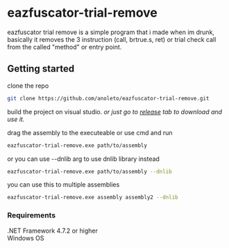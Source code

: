 # eazfuscator-trial-remove
eazfuscator trial remove is a simple program that i made when im drunk, basically it removes the 3 instruction (call, brtrue.s, ret) or trial check call from the called "method" or entry point.

## Getting started
clone the repo

```sh
git clone https://github.com/anoleto/eazfuscator-trial-remove.git
```

build the project on visual studio. _or just go to [release](https://github.com/anoleto/eazfuscator-trial-remove/releases) tab to download and use it._ <br/>

drag the assembly to the executeable or use cmd and run
```sh
eazfuscator-trial-remove.exe path/to/assembly
```
or you can use --dnlib arg to use dnlib library instead
```sh
eazfuscator-trial-remove.exe path/to/assembly --dnlib
```
you can use this to multiple assemblies
```sh
eazfuscator-trial-remove.exe assembly assembly2 --dnlib
```
### Requirements
.NET Framework 4.7.2 or higher <br/>
Windows OS
